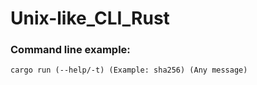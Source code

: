 # Unix-like_CLI_Rust
### Command line example: 
```cargo run (--help/-t) (Example: sha256) (Any message)```
